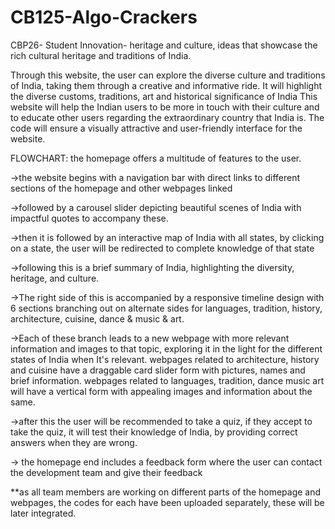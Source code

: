 # CB125-Algo-Crackers
CBP26- Student Innovation- heritage and culture, ideas that showcase the rich cultural heritage and traditions of India.

Through this website, the user can explore the diverse culture and traditions of India, taking them through a creative and informative ride. It will highlight the diverse customs, traditions, art and historical significance of India
This website will help the Indian users to be more in touch with their culture and to educate other users regarding the extraordinary country that India is. The code will ensure a visually attractive and user-friendly interface for the website.

FLOWCHART:
the homepage offers a multitude of features to the user. 

->the website begins with a navigation bar with direct links to different sections of the homepage and other webpages linked 

->followed by a carousel slider depicting beautiful scenes of India with impactful quotes to accompany these.

->then it is followed by an interactive map of India with all states, by clicking on a state, the user will be redirected to complete knowledge of that state

->following this is a brief summary of India, highlighting the diversity, heritage, and culture. 

->The right side of this is accompanied by a responsive timeline design with 6 sections branching out on alternate sides for languages, tradition, history, architecture, cuisine, dance & music & art.

->Each of these branch leads to a new webpage with more relevant information and images to that topic, exploring it in the light for the different states of India when It's relevant.
webpages related to architecture, history and cuisine have a draggable card slider form with pictures, names and brief information. 
webpages related to languages, tradition, dance music art will have a vertical form with appealing images and information about the same.

->after this the user will be recommended to take a quiz, if they accept to take the quiz, it will test their knowledge of India, by providing correct answers when they are wrong.

-> the homepage end includes a feedback form where the user can contact the development team and give their feedback

**as all team members are working on different parts of the homepage and webpages, the codes for each have been uploaded separately, these will be later integrated.
